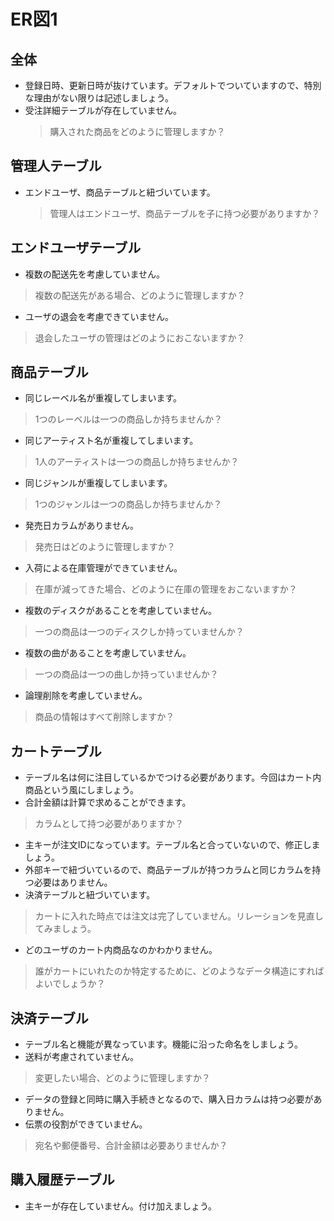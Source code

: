 # ER図1
## 全体
- 登録日時、更新日時が抜けています。デフォルトでついていますので、特別な理由がない限りは記述しましょう。
- 受注詳細テーブルが存在していません。
  > 購入された商品をどのように管理しますか？

## 管理人テーブル
- エンドユーザ、商品テーブルと紐づいています。
  > 管理人はエンドユーザ、商品テーブルを子に持つ必要がありますか？

## エンドユーザテーブル
- 複数の配送先を考慮していません。 
 > 複数の配送先がある場合、どのように管理しますか？
- ユーザの退会を考慮できていません。
 > 退会したユーザの管理はどのようにおこないますか？

## 商品テーブル
- 同じレーベル名が重複してしまいます。
 > 1つのレーベルは一つの商品しか持ちませんか？
- 同じアーティスト名が重複してしまいます。
 > 1人のアーティストは一つの商品しか持ちませんか？
- 同じジャンルが重複してしまいます。
 > 1つのジャンルは一つの商品しか持ちませんか？
- 発売日カラムがありません。
 > 発売日はどのように管理しますか？
- 入荷による在庫管理ができていません。
 > 在庫が減ってきた場合、どのように在庫の管理をおこないますか？
- 複数のディスクがあることを考慮していません。
 > 一つの商品は一つのディスクしか持っていませんか？
- 複数の曲があることを考慮していません。
 > 一つの商品は一つの曲しか持っていませんか？
- 論理削除を考慮していません。
 > 商品の情報はすべて削除しますか？

## カートテーブル
- テーブル名は何に注目しているかでつける必要があります。今回はカート内商品という風にしましょう。
- 合計金額は計算で求めることができます。
 > カラムとして持つ必要がありますか？
- 主キーが注文IDになっています。テーブル名と合っていないので、修正しましょう。
- 外部キーで紐づいているので、商品テーブルが持つカラムと同じカラムを持つ必要はありません。
- 決済テーブルと紐づいています。
 > カートに入れた時点では注文は完了していません。リレーションを見直してみましょう。
- どのユーザのカート内商品なのかわかりません。
 > 誰がカートにいれたのか特定するために、どのようなデータ構造にすればよいでしょうか？

## 決済テーブル
- テーブル名と機能が異なっています。機能に沿った命名をしましょう。
- 送料が考慮されていません。
 > 変更したい場合、どのように管理しますか？
- データの登録と同時に購入手続きとなるので、購入日カラムは持つ必要がありません。
- 伝票の役割ができていません。
 > 宛名や郵便番号、合計金額は必要ありませんか？

## 購入履歴テーブル
- 主キーが存在していません。付け加えましょう。
